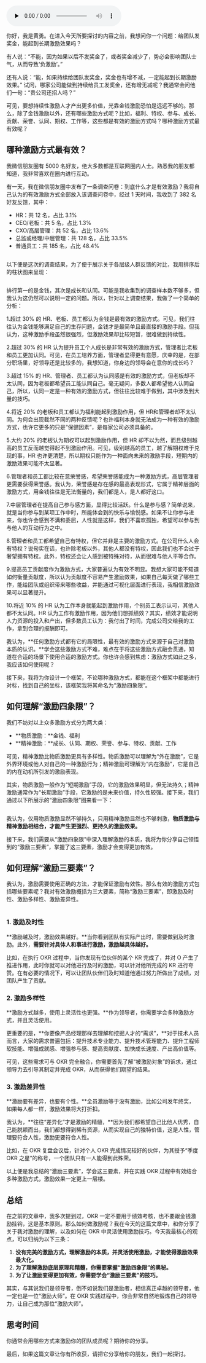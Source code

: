 <audio id="audio" title="23 | 人才激励方式众多，哪种方式最有效？" controls="" preload="none"><source id="mp3" src="https://static001.geekbang.org/resource/audio/c2/24/c2e1b6a3381003b4d5e58da63cf96524.mp3"></audio>

你好，我是黄勇。在进入今天所要探讨的内容之前，我想问你一个问题：给团队发奖金，能起到长期激励效果吗？

有人说：“不能，因为如果以后不发奖金了，或者奖金减少了，势必会影响团队士气，从而导致‘负激励’。”

还有人说：“能，如果持续给团队发奖金，奖金也有增不减，一定能起到长期激励效果。” 试问，哪家公司能做到持续给员工发奖金，还有增无减呢？我通常会问他们一句：“贵公司还招人吗？”

可见，要想持续性激励人才产出更多价值，光靠金钱激励恐怕是远远不够的。那么，除了金钱激励以外，还有哪些激励方式呢？比如，福利、特权、参与、成长、贡献、荣誉、认同、期权、工作等，这些都是有效的激励方式吗？哪种激励方式最有效呢？

## 哪种激励方式最有效？

我微信朋友圈有 5000 名好友，绝大多数都是互联网圈内人士。熟悉我的朋友都知道，我非常喜欢在圈内进行互动。

有一天，我在微信朋友圈中发布了一条调查问卷：到底什么才是有效激励？我将自己认为的有效激励方式全部放入该调查问卷中，经过 1 天时间，我收到了 382 名好友反馈，其中：

- HR：共 12 名，占比 3.1%
- CEO/老板：共 5 名，占比 1.3%
- CXO/高层管理：共 52 名，占比 13.6%
- 总监或经理/中层管理：共 128 名，占比 33.5%
- 普通员工：共 185 名，占比 48.4%

<img src="https://static001.geekbang.org/resource/image/fa/85/fa223b719f83c1f3d3a5a708fc0f2885.png" alt="">

以下便是这次的调查结果，为了便于展示关于各层级人群反馈的对比，我用排序后的柱状图来呈现：

<img src="https://static001.geekbang.org/resource/image/96/6a/96ae0f46a6e36d49c078671fad6e146a.png" alt="">

排行第一的是金钱，其次是成长和认同。可能是我收集到的调查样本数不够多，但我认为这仍然可以说明一定的问题。所以，针对以上调查结果，我做了一个简单的分析：

1.超过 30% 的 HR、老板、员工都认为金钱是最有效的激励方式。可见，我们往往认为金钱能够满足自己的生存问题，金钱才是最简单且最直接的激励手段。但我认为，这种激励手段虽然很强烈，但激励效果却比较短暂，很难做到持续性。

2.超过 30% 的 HR 认为提升员工个人成长是非常有效的激励方式，管理者比老板和员工更加认同。可见，在员工培养方面，管理者显得更有意愿，庆幸的是，在部分职场里，好领导还是比较多的，我想知道，你身边的领导会在意你的成长吗？

3.超过 15% 的 HR、管理者、员工都认为认同感是有效的激励方式，但老板却不太认同，因为老板都希望员工能认同自己。毫无疑问，多数人都希望他人认同自己，所以，认同一定是一种有效的激励方式，但往往比较难于做到，其中涉及到大量的技巧。

4.将近 20% 的老板和员工都认为福利能起到激励作用，但 HR和管理者却不太认同。为何会出现截然不同的两种反馈呢？也许福利本身就无法成为一种有效的激励方式，也许它更多的只是“保健因素”，是每家公司必须具备的。

5.大约 20% 的老板认为期权可以起到激励作用，但 HR 却不以为然，而且级别越高的员工反而越觉得起不到激励作用。可见，级别越高的员工，越了解期权难于兑现的事，HR 也许更清楚，所以期权只能作为一种面向未来的激励手段，短期内的激励效果可能不太显著。

6.管理者和员工都比较在意荣誉感，希望荣誉感能成为一种激励方式，高层管理者更需要获得荣誉感。我认为，荣誉感是存在感的最高表现形式，它属于精神层面的激励方式，用金钱往往是无法衡量的，我们都是人，是人都好这口。

7.中层管理者在提高自己参与感方面，显得比较活跃。什么是参与感？简单说来，就是当你参与到某项工作中时，所能体会到的快乐与愉悦感。如果不让你参与进来，你也许会感到不满和委屈，人性就是这样，我们不喜欢孤独，希望可以参与到与他人的互动行为之中。

8.管理者和员工都希望自己有特权，但它并非是主要的激励方式。在公司什么人会有特权？说句实在话，也许除老板以外，其他人都没有特权，因此我们也不会过于奢望拥有特权。此外，特权还会让人感到被特殊对待，从而很难与他人平等合作。

9.提高员工贡献度作为激励方式，大家普遍认为有效不明显。我想大家可能不知道如何衡量贡献度，所以认为贡献度不容易产生激励效果，如果自己每天做了哪些工作，能给团队或组织带来哪些收益，并能通过可视化层面进行表现，我相信激励效果可以显著提升。

10.将近 10% 的 HR 认为工作本身就能起到激励作用，个别员工表示认可，其他人都不太认同。HR 认为工作有激励作用，因为他们想抓绩效？其实，绩效才能说明人力资源的投入和产出，但多数员工认为：我付出了时间，完成公司交给我的工作，拿到合理的报酬即可。

我认为，**任何激励方式都有它的局限性，最有效的激励方式来源于自己对激励本质的认识。**学会这些激励方式不难，难点在于将这些激励方式融会贯通，知道在合适的场景下使用合适的激励方式。你也许会感到焦虑：激励方式如此之多，我应该如何使用呢？

接下来，我将为你设计一个框架，不论哪种激励方式，都能在这个框架中都能进行对标，找到自己的坐标，该框架我将其命名为“激励四象限”。

## 如何理解“激励四象限”？

我们不妨对以上众多激励方式分为两大类：

- **物质激励：**金钱、福利
- **精神激励：**成长、认同、期权、荣誉、参与、特权、贡献、工作

可见，精神激励比物质激励更具有多样性。物质激励可以理解为“外在激励”，它是外界环境或他人对自己的一种激励行为；精神激励可理解为“内在激励”，它是自己的内在动机所引发的激励表现。

其实，物质激励一般作为“短期激励”手段，它的激励效果明显，但无法持久；精神激励通常作为“长期激励”手段，它激励的是未来价值，持久性较强。接下来，我们通过以下所展示的“激励四象限”图来看一下：

<img src="https://static001.geekbang.org/resource/image/5b/e8/5b728a81d17ef54ab4af0f932b514ce8.png" alt="">

我认为，仅用物质激励显然不够持久，只用精神激励显然也不够刺激，**物质激励与精神激励相结合，才能产生更强烈、更持久的激励效果。**

接下来，我们需要从“激励四象限”中深入理解激励的本质，我将为你分享自己领悟到的“激励三要素”，掌握了这三要素，激励才会变得更加有效。

## 如何理解“激励三要素”？

我认为，激励需要使用正确的方法，才能保证激励有效性。那么有效的激励方式包括哪些要素呢？我对有效激励概括为三大要素，简称“激励三要素”，即激励及时性、激励多样性、激励差异性。

<img src="https://static001.geekbang.org/resource/image/cd/cb/cddba2bd649adc3a258709b0363ca2cb.png" alt="">

### 1. 激励及时性

**激励越及时，激励效果越好。**当你看到团队有实际产出时，需要做到及时激励。此外，**需要针对具体人和事进行激励，激励越具体越好。**

比如，在执行 OKR 过程中，当你发现有位伙伴的某个 KR 完成了，并对 O 产生了推进作用，此时你就可以对他进行及时的激励，可以针对他所完成的 KR 进行夸赞。在有必要的情况下，可以让团队伙伴们及时知道他通过努力所做出了成绩，对团队产生了贡献。

### 2. 激励多样性

**激励方式越多，使用上灵活性也更强。**作为领导者，你需要学会多种激励方式，并且灵活使用。

更重要的是，**你要像产品经理那样去理解和挖掘人才的“需求”，**对于技术人员而言，大家的需求普遍包括：提升技术专业能力、提升技术管理能力、提升工程师软技能、增强成就感、增强参与感、提高贡献度、加快成长速度、产出高价值等。

可见，这些需求可与 OKR 完全融合，你需要首先了解“被激励对象”的诉求，通过领导力去引导其制定并完成 OKR，从而获得他们期望的结果。

### 3. 激励差异性

**激励要有差异，也要有个性。**全员激励等于没有激励，比如公司发年终奖，如果每人都一样，激励效果将大打折扣。

我认为，**往往“差异化”才是激励的精髓，**因为我们都希望自己比他人优秀，自己能脱颖而出，我们都想得到稀有资源，从而实现自己的独特价值，这是人性，管理要符合人性，激励更要符合人性。

比如，在 OKR 复盘会议后，针对个人 OKR 完成情况较好的伙伴，为其授予“季度 OKR 之星”的称号，一个团队只有一人能得到此殊荣。

以上便是我总结的“激励三要素”，学会这三要素，并在实践 OKR 过程中有效结合多种激励方式，激励效果一定更上一层楼。

## 总结

在之前的文章中，我多次提到过，OKR 一定不要用于绩效考核，也不要跟金钱激励挂钩，这是基本原则。那么如何做激励呢？我在今天的这篇文章中，和你分享了关于我对激励的理解，以及如何在 OKR 中灵活使用激励技巧。今天我最核心的观点，可以归纳为以下三条：

1. **没有完美的激励方式，理解激励的本质，并灵活使用激励，才能使得激励效果最大化。**
1. **为了理解激励底层原理和精髓，你需要掌握“激励四象限”的奥秘。**
1. **为了让激励变得更加有效，你需要学会“激励三要素”的技巧。**

其实，与其说我们是领导者，倒不如说我们是激励者，相信真正卓越的领导者，他一定也是一位“激励大师”。在 OKR 实践过程中，你会非常自然地锻炼自己的领导力，让自己成为那位“激励大师”。

## 思考时间

你通常会用哪些方式来激励你的团队成员呢？期待你的分享。

最后，如果这篇文章让你有所收获，请把它分享给你的朋友，我们一起探讨。
